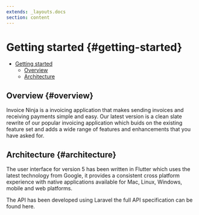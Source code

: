 ```yaml
---
extends: _layouts.docs
section: content
---
```


# Getting started {#getting-started}

- [Getting started](#getting-started)
  - [Overview](#overview)
  - [Architecture](#architecture)

## Overview {#overview}
Invoice Ninja is a invoicing application that makes sending invoices and receiving payments simple and easy. Our latest version is a clean slate rewrite of our popular invoicing application which buids on the existing feature set and adds a wide range of features and enhancements that you have asked for.

## Architecture {#architecture}
The user interface for version 5 has been written in Flutter which uses the latest technology from Google, it provides a consistent cross platform experience with native applications available for Mac, Linux, Windows, mobile and web platforms.

The API has been developed using Laravel the full API specification can be found here.

